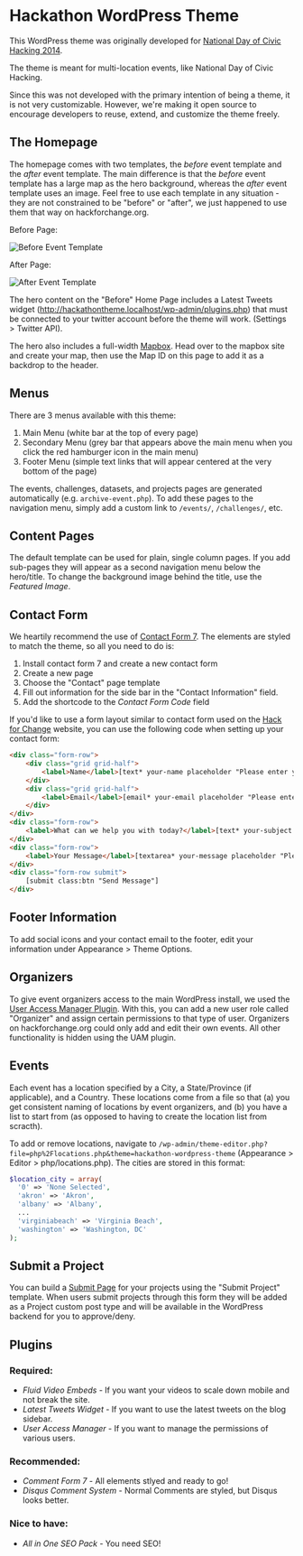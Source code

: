Hackathon WordPress Theme
=========================

This WordPress theme was originally developed for [National Day of Civic Hacking 2014](http://hackforchange.org/).

The theme is meant for multi-location events, like National Day of Civic Hacking.

Since this was not developed with the primary intention of being a theme, it is not very customizable. However, we're making it open source to encourage developers to reuse, extend, and customize the theme freely.


The Homepage
------------

The homepage comes with two templates, the *before* event template and the *after* event template. The main difference is that the *before* event template has a large map as the hero background, whereas the *after* event template uses an image. Feel free to use each template in any situation - they are not constrained to be "before" or "after", we just happened to use them that way on hackforchange.org.

Before Page:

![Before Event Template](/examples/example-before-page.png?raw=true "Before Event Template")

After Page:

![After Event Template](/examples/example-after-page.png?raw=true "After Event Template")

The hero content on the "Before" Home Page includes a Latest Tweets widget (http://hackathontheme.localhost/wp-admin/plugins.php) that must be connected to your twitter account before the theme will work. (Settings > Twitter API).

The hero also includes a full-width [Mapbox](https://www.mapbox.com/). Head over to the mapbox site and create your map, then use the Map ID on this page to add it as a backdrop to the header.

Menus
-----

There are 3 menus available with this theme:
1) Main Menu (white bar at the top of every page)
2) Secondary Menu (grey bar that appears above the main menu when you click the red hamburger icon in the main menu)
3) Footer Menu (simple text links that will appear centered at the very bottom of the page)

The events, challenges, datasets, and projects pages are generated automatically (e.g. `archive-event.php`). To add these pages to the navigation menu, simply add a custom link to `/events/`, `/challenges/`, etc.


Content Pages
------------

The default template can be used for plain, single column pages. If you add sub-pages they will appear as a second navigation menu below the hero/title. To change the background image behind the title, use the *Featured Image*.

Contact Form
------------

We heartily recommend the use of [Contact Form 7](http://wordpress.org/plugins/contact-form-7/). The elements are styled to match the theme, so all you need to do is:
1. Install contact form 7 and create a new contact form
2. Create a new page
3. Choose the "Contact" page template
4. Fill out information for the side bar in the "Contact Information" field.
5. Add the shortcode to the *Contact Form Code* field

If you'd like to use a form layout similar to contact form used on the [Hack for Change](http://hackforchange.org/contact/) website, you can use the following code when setting up your contact form:

```html
<div class="form-row">
	<div class="grid grid-half">
		<label>Name</label>[text* your-name placeholder "Please enter your name"]
	</div>
	<div class="grid grid-half">
		<label>Email</label>[email* your-email placeholder "Please enter your email"]
	</div>
</div>
<div class="form-row">
	<label>What can we help you with today?</label>[text* your-subject placeholder "Please enter your subject"]
</div>
<div class="form-row">
	<label>Your Message</label>[textarea* your-message placeholder "Please enter your message"]
</div>
<div class="form-row submit">
	[submit class:btn "Send Message"]
</div>
```

Footer Information
------------------

To add social icons and your contact email to the footer, edit your information under Appearance > Theme Options.


Organizers
----------

To give event organizers access to the main WordPress install, we used the [User Access Manager Plugin](http://wordpress.org/plugins/user-access-manager/). With this, you can add a new user role called "Organizer" and assign certain permissions to that type of user. Organizers on hackforchange.org could only add and edit their own events. All other functionality is hidden using the UAM plugin.


Events
------

Each event has a location specified by a City, a State/Province (if applicable), and a Country. These locations come from a file so that (a) you get consistent naming of locations by event organizers, and (b) you have a list to start from (as opposed to having to create the location list from scracth).

To add or remove locations, navigate to `/wp-admin/theme-editor.php?file=php%2Flocations.php&theme=hackathon-wordpress-theme` (Appearance > Editor > php/locations.php). The cities are stored in this format:

```php
$location_city = array(
  '0' => 'None Selected',
  'akron' => 'Akron',
  'albany' => 'Albany',
  ...
  'virginiabeach' => 'Virginia Beach',
  'washington' => 'Washington, DC'
);
```

Submit a Project
----------------

You can build a [Submit Page](http://hackforchange.org/submit/) for your projects using the "Submit Project" template. When users submit projects through this form they will be added as a Project custom post type and will be available in the WordPress backend for you to approve/deny.


Plugins
-------

### Required:
- *Fluid Video Embeds* - If you want your videos to scale down mobile and not break the site.
- *Latest Tweets Widget* - If you want to use the latest tweets on the blog sidebar.
- *User Access Manager* - If you want to manage the permissions of various users.

### Recommended:
- *Comment Form 7* - All elements stlyed and ready to go!
- *Disqus Comment System* - Normal Comments are styled, but Disqus looks better.

### Nice to have:
- *All in One SEO Pack* - You need SEO!



